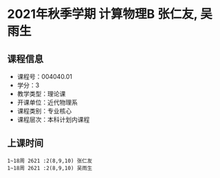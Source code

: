 # 2021年秋季学期 计算物理B 张仁友, 吴雨生






## 课程信息

- 课程号：004040.01
- 学分：3
- 教学类型：理论课
- 开课单位：近代物理系
- 课程类别：专业核心
- 课程层次：本科计划内课程

## 上课时间

```
1~18周 2621 :2(8,9,10) 张仁友
1~18周 2621 :2(8,9,10) 吴雨生
```

